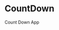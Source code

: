 # CountDown
 Count Down App
          
                            
                                                                                                                                                        
                                                                                                           
                                                                                                           
                                                                                                      
                                                                                               
                                                                       
                                              
                                          
                
            
           
   
